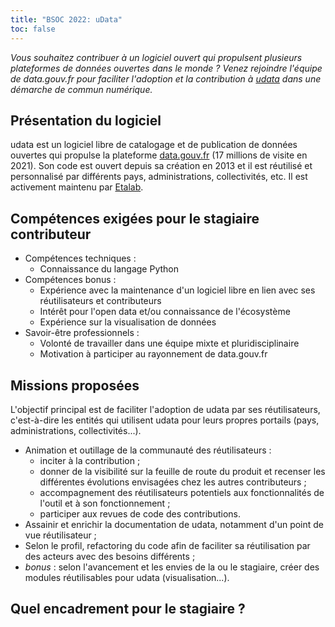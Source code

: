 ```yaml
---
title: "BSOC 2022: uData"
toc: false
---
```


*Vous souhaitez contribuer à un logiciel ouvert qui propulsent plusieurs plateformes de données ouvertes dans le monde ? Venez rejoindre l'équipe de data.gouv.fr pour faciliter l'adoption et la contribution à [udata](https://udata.readthedocs.io) dans une démarche de commun numérique.*

## Présentation du logiciel

udata est un logiciel libre de catalogage et de publication de données ouvertes qui propulse la plateforme [data.gouv.fr](https://www.data.gouv.fr/fr/) (17 millions de visite en 2021). Son code est ouvert depuis sa création en 2013 et il est réutilisé et personnalisé par différents pays, administrations, collectivités, etc. Il est activement maintenu par [Etalab](https://www.etalab.gouv.fr/). 

## Compétences exigées pour le stagiaire contributeur

- Compétences techniques : 
  - Connaissance du langage Python
- Compétences bonus : 
  - Expérience avec la maintenance d'un logiciel libre en lien avec ses réutilisateurs et contributeurs
  - Intérêt pour l'open data et/ou connaissance de l'écosystème
  - Expérience sur la visualisation de données
- Savoir-être professionnels : 
  - Volonté de travailler dans une équipe mixte et pluridisciplinaire
  - Motivation à participer au rayonnement de data.gouv.fr

## Missions proposées

L'objectif principal est de faciliter l'adoption de udata par ses réutilisateurs, c'est-à-dire les entités qui utilisent udata pour leurs propres portails (pays, administrations, collectivités...).

- Animation et outillage de la communauté des réutilisateurs :
  - inciter à la contribution ;
  - donner de la visibilité sur la feuille de route du produit et recenser les différentes évolutions envisagées chez les autres contributeurs ;
  - accompagnement des réutilisateurs potentiels aux fonctionnalités de l'outil et à son fonctionnement ;
  - participer aux revues de code des contributions.
- Assainir et enrichir la documentation de udata, notamment d'un point de vue réutilisateur ;
- Selon le profil, refactoring du code afin de faciliter sa réutilisation par des acteurs avec des besoins différents ;
- _bonus_ : selon l'avancement et les envies de la ou le stagiaire, créer des modules réutilisables pour udata (visualisation...).

## Quel encadrement pour le stagiaire ?


